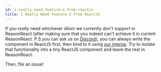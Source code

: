 ```yaml
---
id: i-really-need-feature-x-from-reactjs
title: I Really Need Feature X From ReactJS
---
```


If you _really_ need whichever idiom we currently don't support in ReasonReact (after making sure that you indeed can't achieve it in current ReasonReact. P.S.you can ask us on [Discord](https://discord.gg/reasonml)), you can always write the component in ReactJS first, then bind to it using [our interop](interop.md). Try to isolate that functionality into a tiny ReactJS component and leave the rest in ReasonReact.

Then, file an issue!
